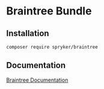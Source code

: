 # Braintree Bundle

## Installation

```
composer require spryker/braintree
```

## Documentation

[Braintree Documentation](http://spryker.github.io/core/bundles/braintree/)
